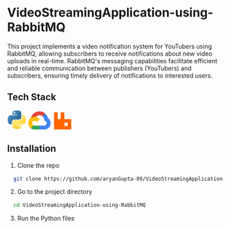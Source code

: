 # VideoStreamingApplication-using-RabbitMQ

This project implements a video notification system for YouTubers using RabbitMQ, allowing subscribers to receive notifications about new video uploads in real-time. RabbitMQ's messaging capabilities facilitate efficient and reliable communication between publishers (YouTubers) and subscribers, ensuring timely delivery of notifications to interested users.

## Tech Stack

<a href="https://www.python.org/" target="_blank" rel="noreferrer"><img src="https://github.com/aryanGupta-09/GitHub-Profile-Icons/blob/main/Languages/Python.svg" width="45" height="45" alt="Python" /></a>
<a href="https://cloud.google.com/" target="_blank" rel="noreferrer"><img src="https://github.com/aryanGupta-09/GitHub-Profile-Icons/blob/main/Distributed%20Systems%20and%20Cloud/GoogleCloud.png" height="42" alt="Google Cloud" /></a>&nbsp;
<a href="https://www.rabbitmq.com/" target="_blank" rel="noreferrer"><img src="https://github.com/aryanGupta-09/GitHub-Profile-Icons/blob/main/Distributed%20Systems%20and%20Cloud/RabbitMQ.png" width="40" height="40" alt="RabbitMQ" /></a>

## Installation

1. Clone the repo
```bash
  git clone https://github.com/aryanGupta-09/VideoStreamingApplication-using-RabbitMQ.git
```
2. Go to the project directory
```bash
  cd VideoStreamingApplication-using-RabbitMQ
```
3. Run the Python files
